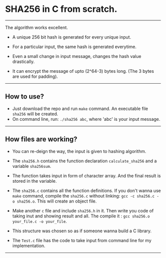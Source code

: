 # SHA256 in C from scratch.

---

The algorithm works excellent. 

* A unique 256 bit hash is generated for every unique input.

* For a particular input, the same hash is generated everytime.

* Even a small change in input message, changes the hash value drastically.

* It can encrypt the message of upto (2^64-3) bytes long. (The 3 bytes are used 
for padding).

---

## How to use?

* Just download the repo and run `make` command. An executable file `sha256` 
will be created.
* On command line, run: `./sha256 abc`, where 'abc' is your input message.

---

## How files are working?

* You can re-deign the way, the input is given to hashing algorithm.

* The `sha256.h` contains the function declaration `calculate_sha256` and a 
variable `sha256sum`.

* The function takes input in form of character array. And the final result is 
stored in the variable.

* The `sha256.c` contains all the function definitions. If you don't wanna use 
`make` command, compile the `sha256.c` without linking: 
`gcc -c sha256.c -o sha256.o`. This will create an object file.

* Make another `c` file and include `sha256.h` in it. Then write you code of
taking inut and showing result and all. The compile it :
`gcc sha256.o your_file.c -o your_file`. 

* This structure was chosen so as if someone wanna build a C library.

* The `Test.c` file has the code to take input from command line for my 
implementation.

---
